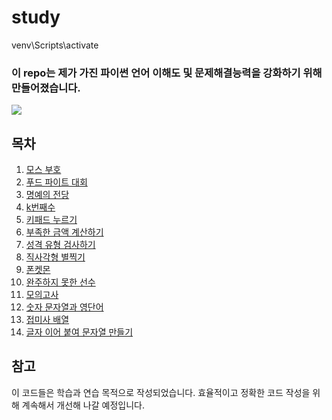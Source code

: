 # study

venv\Scripts\activate

<h3>
이 repo는 제가 가진 파이썬 언어 이해도 및 문제해결능력을 강화하기 위해 만들어졌습니다.
</h3>

<img src="https://img.shields.io/badge/-Python-3776AB?style=flat-square&logo=Python&logoColor=white" />

<br>

## 목차

1. [모스 부호](./프로그래머스/lv0/120838. 모스부호 （1）)
2. [푸드 파이트 대회](./프로그래머스/1/134240. 푸드 파이트 대회)
3. [명예의 전당](./프로그래머스/1/138477. 명예의 전당 （1）)
4. [k번째수](./프로그래머스/1/42748. K번째수)
5. [키패드 누르기](./프로그래머스/1/67256. ［카카오 인턴］ 키패드 누르기)
6. [부족한 금액 계산하기](./프로그래머스/1/82612. 부족한 금액 계산하기)
7. [성격 유형 검사하기](./프로그래머스/lv1/118666. 성격 유형 검사하기)
8. [직사각형 별찍기](./프로그래머스/lv1/12969. 직사각형 별찍기)
9. [폰켓몬](./프로그래머스/lv1/1845. 폰켓몬)
10. [완주하지 못한 선수](./프로그래머스/lv1/42576. 완주하지 못한 선수)
11. [모의고사](./프로그래머스/lv1/42840. 모의고사)
12. [숫자 문자열과 영단어](./프로그래머스/lv1/81301. 숫자 문자열과 영단어)
13. [접미사 배열](./프로그래머스/unrated/181909. 접미사 배열)
14. [글자 이어 붙여 문자열 만들기](./프로그래머스/unrated/181915. 글자 이어 붙여 문자열 만들기)

## 참고

이 코드들은 학습과 연습 목적으로 작성되었습니다. 효율적이고 정확한 코드 작성을 위해 계속해서 개선해 나갈 예정입니다.
